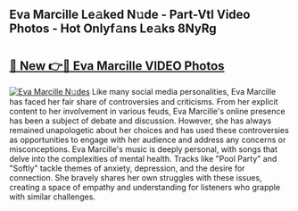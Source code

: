 ## Eva Marcille Le𝚊ked N𝚞de - Part-VtI Video Photos - Hot Onlyf𝚊ns Le𝚊ks 8NyRg

# <h2><a href="http://ab61030.deff.icu/?id=Eva+Marcille">🔗 New 👉🔴 Eva Marcille VIDEO Photos</a></h2>

[![Eva Marcille N𝚞des](https://i.imgur.com/rIISA9y.gif)](http://ab61030.deff.icu/?id=Eva+Marcille)
Like many social media personalities, Eva Marcille has faced her fair share of controversies and criticisms. From her explicit content to her involvement in various feuds, Eva Marcille's online presence has been a subject of debate and discussion. However, she has always remained unapologetic about her choices and has used these controversies as opportunities to engage with her audience and address any concerns or misconceptions. Eva Marcille's music is deeply personal, with songs that delve into the complexities of mental health. Tracks like "Pool Party" and "Softly" tackle themes of anxiety, depression, and the desire for connection. She bravely shares her own struggles with these issues, creating a space of empathy and understanding for listeners who grapple with similar challenges.
